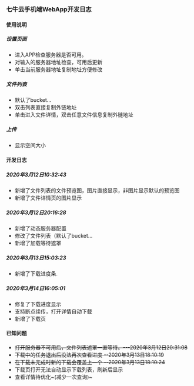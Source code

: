 ### 七牛云手机端WebApp开发日志

#### 使用说明

##### 设置页面

- 进入APP检查服务器是否可用。
- 对输入的服务器地址检查，可用后更新
- 单击当前服务器地址复制地址方便修改

##### 文件列表

- 默认了bucket...
- 双击列表直接复制外链地址
- 单击进入文件详情，双击任意文件信息复制外链地址

##### 上传

- 显示空间大小



#### 开发日志

##### 2020年3月12日10:32:43

- 新增了文件列表的文件预览图，图片直接显示，非图片显示默认的预览图
- 新增了文件详情页的图片显示

##### 2020年3月12日20:16:28

- 新增了动态服务器配置
- 修改了文件列表（默认了bucket...
- 新增了加载等待遮罩

##### 2020年3月13日15:03:23
- 新增了下载进度条.
##### 2020年3月14日16:05:01
- 修复了下载进度显示
- 支持断点续传，打开详情自动下载
- 新增了下载页
#### 已知问题

- ~~打开服务器不可用后，文件列表遮罩一直等待。---2020年3月12日20:31:08~~
- ~~下载中的任务退出后没法再次查看进度 --2020年3月13日18:10:19~~
- ~~在下载未完成时新的下载会覆盖上一个 --2020年3月13日18:10:24~~
- 下载页打开无法自动显示下载列表，刷新后显示
- 查看详情待优化~(减少一次查询)~

